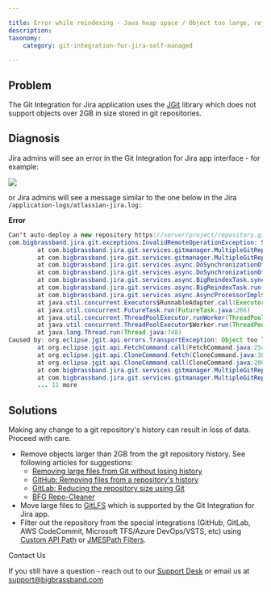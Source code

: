 ```yaml
---

title: Error while reindexing - Java heap space / Object too large, rejecting the pack
description:
taxonomy:
    category: git-integration-for-jira-self-managed

---
```


## Problem

The Git Integration for Jira application uses the [JGit](https://www.eclipse.org/jgit/) library which does not support objects over 2GB in size stored in git repositories.

## Diagnosis

Jira admins will see an error in the Git Integration for Jira app interface - for example:


![](https://bigbrassband.atlassian.net/wiki/download/thumbnails/137035882/wizard-java-heap-space.png?version=1&modificationDate=1559306844537&cacheVersion=1&api=v2&width=335&height=249)



or Jira admins will see a message similar to the one below in the Jira `/application-logs/atlassian-jira.log:`

**Error**

```java
Сan't auto-deploy a new repository https://server/project/repository.git
com.bigbrassband.jira.git.exceptions.InvalidRemoteOperationException: Specified origin https://server/project/repository.git is incorrect or not supported
        at com.bigbrassband.jira.git.services.gitmanager.MultipleGitRepositoryManagerImpl.setupRepository(MultipleGitRepositoryManagerImpl.java:800)
        at com.bigbrassband.jira.git.services.gitmanager.MultipleGitRepositoryManagerImpl.deployRepository(MultipleGitRepositoryManagerImpl.java:868)
        at com.bigbrassband.jira.git.services.async.DoSynchronizationOfAggregatedRepoTask.createNewRepository(DoSynchronizationOfAggregatedRepoTask.java:156)
        at com.bigbrassband.jira.git.services.async.DoSynchronizationOfAggregatedRepoTask.run(DoSynchronizationOfAggregatedRepoTask.java:117)
        at com.bigbrassband.jira.git.services.async.BigReindexTask.synchronize(BigReindexTask.java:185)
        at com.bigbrassband.jira.git.services.async.BigReindexTask.run(BigReindexTask.java:95)
        at com.bigbrassband.jira.git.services.async.AsyncProcessorImpl$AsyncTaskWrapper.run(AsyncProcessorImpl.java:110)
        at java.util.concurrent.Executors$RunnableAdapter.call(Executors.java:511)
        at java.util.concurrent.FutureTask.run(FutureTask.java:266)
        at java.util.concurrent.ThreadPoolExecutor.runWorker(ThreadPoolExecutor.java:1149)
        at java.util.concurrent.ThreadPoolExecutor$Worker.run(ThreadPoolExecutor.java:624)
        at java.lang.Thread.run(Thread.java:748)
Caused by: org.eclipse.jgit.api.errors.TransportException: Object too large (2,271,263,009 bytes), rejecting the pack. Max object size limit is 2,147,483,639 bytes.
        at org.eclipse.jgit.api.FetchCommand.call(FetchCommand.java:254)
        at org.eclipse.jgit.api.CloneCommand.fetch(CloneCommand.java:306)
        at org.eclipse.jgit.api.CloneCommand.call(CloneCommand.java:200)
        at com.bigbrassband.jira.git.services.gitmanager.MultipleGitRepositoryManagerImpl.runCloneCommand(MultipleGitRepositoryManagerImpl.java:693)
        at com.bigbrassband.jira.git.services.gitmanager.MultipleGitRepositoryManagerImpl.setupRepository(MultipleGitRepositoryManagerImpl.java:789)
        ... 11 more
```

## Solutions



Making any change to a git repository's history can result in loss of data. Proceed with care.

*   Remove objects larger than 2GB from the git repository history. See following articles for suggestions:
    *   [Removing large files from Git without losing history](https://support.acquia.com/hc/en-us/articles/360004334093-Removing-large-files-from-Git-without-losing-history)
    *   [GitHub: Removing files from a repository's history](https://help.github.com/en/articles/removing-files-from-a-repositorys-history)
    *   [GitLab: Reducing the repository size using Git](https://docs.gitlab.com/ee/user/project/repository/reducing_the_repo_size_using_git.html)
    *   [BFG Repo-Cleaner](https://rtyley.github.io/bfg-repo-cleaner/)
*   Move large files to [GitLFS](https://git-lfs.github.com) which is supported by the Git Integration for Jira app.
*   Filter out the repository from the special integrations (GitHub, GitLab, AWS CodeCommit, Microsoft TFS/Azure DevOps/VSTS, etc) using [Custom API Path](/git-integration-for-jira-self-managed/working-with-custom-api-path-gij-self-managed) or [JMESPath Filters](/git-integration-for-jira-self-managed/working-with-jmespath-filters-gij-self-managed).





Contact Us

If you still have a question - reach out to our [Support Desk](https://bigbrassband.atlassian.net/servicedesk/customer/portals) or email us at [support@bigbrassband.com](mailto:support@bigbrassband.com)

